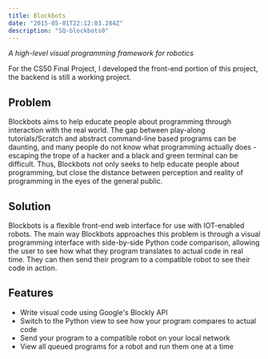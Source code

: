 ```yaml
---
title: Blockbots
date: "2015-05-01T22:12:03.284Z"
description: "SQ-blockbots0"
---
```


*A high-level visual programming framework for robotics*

For the CS50 Final Project, I developed the front-end portion of this project, the backend is still a working project.



## Problem
Blockbots aims to help educate people about programming through interaction with the real world. The gap between play-along tutorials/Scratch and abstract command-line based programs can be daunting, and many people do not know what programming actually does - escaping the trope of a hacker and a black and green terminal can be difficult. Thus, Blockbots not only seeks to help educate people about programming, but close the distance between perception and reality of programming in the eyes of the general public.

## Solution
Blockbots is a flexible front-end web interface for use with IOT-enabled robots. The main way Blockbots approaches this problem is through a visual programming interface with side-by-side Python code comparison, allowing the user to see how what they program translates to actual code in real time. They can then send their program to a compatible robot to see their code in action.
## Features
- Write visual code using Google's Blockly API
- Switch to the Python view to see how your program compares to actual code
- Send your program to a compatible robot on your local network
- View all queued programs for a robot and run them one at a time